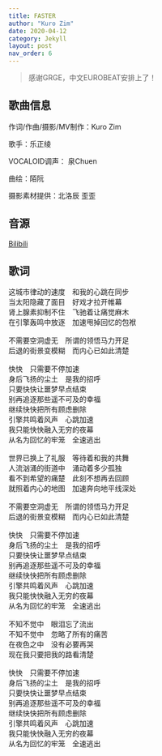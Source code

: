 ```yaml
---
title: FASTER
author: "Kuro Zim"
date: 2020-04-12
category: Jekyll
layout: post
nav_order: 6
---
```


> 感谢GRGE，中文EUROBEAT安排上了！

## 歌曲信息

作词/作曲/摄影/MV制作：Kuro Zim

歌手：乐正绫

VOCALOID调声： 泉Chuen

曲绘：陌阮

摄影素材提供：北洛辰 歪歪

## 音源

[Bilibili](https://www.bilibili.com/video/BV1Dt4y1m7Vs)

## 歌词

<pre>
这城市律动的速度　和我的心跳在同步
当太阳隐藏了面目　好戏才拉开帷幕
肾上腺素抑制不住　飞驰着让痛觉麻木
在引擎轰鸣中放逐　加速甩掉回忆的包袱

不需要空洞虚无　所谓的领悟马力开足
后退的街景变模糊　而内心已如此清楚

快快　只需要不停加速
身后飞扬的尘土　是我的招呼
只要快快让噩梦早点结束
别再追逐那些遥不可及的幸福
继续快快把所有顾虑删除
引擎共鸣着风声　心跳加速
我只能快快融入无穷的夜幕
从名为回忆的牢笼　全速逃出

世界已换上了礼服　等待着和我的共舞
人流汹涌的街道中　涌动着多少孤独
看不到希望的痛楚　此刻不想再去回顾
就照着内心的地图　加速奔向地平线深处

不需要空洞虚无　所谓的领悟马力开足
后退的街景变模糊　而内心已如此清楚 

快快　只需要不停加速
身后飞扬的尘土　是我的招呼
只要快快让噩梦早点结束
别再追逐那些遥不可及的幸福
继续快快把所有顾虑删除
引擎共鸣着风声　心跳加速
我只能快快融入无穷的夜幕
从名为回忆的牢笼　全速逃出

不知不觉中　眼泪忘了流出
不知不觉中　忽略了所有的痛苦
在夜色之中　没有必要再哭
现在我只要把我的路看清楚

快快　只需要不停加速
身后飞扬的尘土　是我的招呼
只要快快让噩梦早点结束
别再追逐那些遥不可及的幸福
继续快快把所有顾虑删除
引擎共鸣着风声　心跳加速
我只能快快融入无穷的夜幕
从名为回忆的牢笼　全速逃出</pre>
